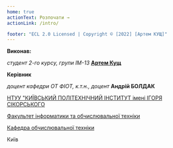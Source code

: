 ```yaml
---
home: true
actionText: Розпочати →
actionLink: /intro/

footer: "ECL 2.0 Licensed | Copyright © [2022] [Артем КУЩ]"
---
```



**Виконав:** 

*студент 2-го курсу, групи ІМ-13*<span padding-right:5em></span> **[Артем Кущ](https://t.me/omegalulist)**

**Керівник**

*доцент кафедри ОТ ФІОТ, к.т.н., доцент*<span padding-right:5em></span> **Андрій БОЛДАК** 

[НТУУ "КИЇВСЬКИЙ ПОЛІТЕХНІЧНИЙ ІНСТИТУТ імені ІГОРЯ СІКОРСЬКОГО](https://kpi.ua/)

[Факультет інформатики та обчислювальної техніки](https://fiot.kpi.ua/)

[Кафедра обчислювальної техніки](https://comsys.kpi.ua/)

Київ
